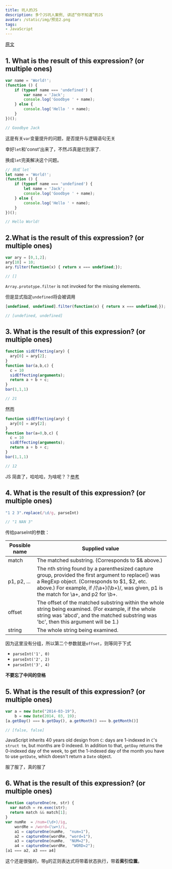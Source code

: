 ```yaml
---
title: 坑人的JS
description: 多个JS坑人案例, 讲述“你不知道”的JS
avatar: /static/img/预览2.png
tags:
- JavaScript
---
```


[原文](http://javascript-puzzlers.herokuapp.com/)

## 1. What is the result of this expression? (or multiple ones)
```js        
var name = 'World!';
(function () {
    if (typeof name === 'undefined') {
        var name = 'Jack';
        console.log('Goodbye ' + name);
    } else {
        console.log('Hello ' + name);
    }
})();

// Goodbye Jack
```

这是有关`var`变量提升的问题，是否提升与逻辑语句无关

幸好`let`和'const'出来了，不然JS真是烂到家了.

换成`let`完美解决这个问题。
```js
// 换成`let`
let name = 'World!';
(function () {
    if (typeof name === 'undefined') {
        let name = 'Jack';
        console.log('Goodbye ' + name);
    } else {
        console.log('Hello ' + name);
    }
})();

// Hello World!
```

## 2.What is the result of this expression? (or multiple ones)
```js  
var ary = [0,1,2];
ary[10] = 10;
ary.filter(function(x) { return x === undefined;});

// []
```
`Array.prototype.filter` is not invoked for the missing elements.

但是显式指定`undefined`将会被调用

```js
[undefined, undefined].filter(function(x) { return x === undefined;});

// [undefined, undefined]
```

## 3. What is the result of this expression? (or multiple ones)
```js      
function sidEffecting(ary) {
  ary[0] = ary[2];
}
function bar(a,b,c) {
  c = 10
  sidEffecting(arguments);
  return a + b + c;
}
bar(1,1,1)

// 21
```

然而 
```js
function sidEffecting(ary) {
  ary[0] = ary[2];
}
function bar(a=0,b,c) {
  c = 10
  sidEffecting(arguments);
  return a + b + c;
}
bar(1,1,1)

// 12
```

JS 简直了，哈哈哈，为啥呢？？[参考](https://developer.mozilla.org/en-US/docs/Web/JavaScript/Reference/Functions/arguments#Rest_default_and_destructured_parameters)
 
## 4. What is the result of this expression? (or multiple ones)
```js        
"1 2 3".replace(/\d/g, parseInt)

// "1 NAN 3"
```

传给parseInt的参数：

Possible name |	Supplied value
-|-
match |	The matched substring. (Corresponds to $& above.)
p1, p2, ...	| The nth string found by a parenthesized capture group, provided the first argument to replace() was a RegExp object. (Corresponds to $1, $2, etc. above.) For example, if /(\a+)(\b+)/, was given, p1 is the match for \a+, and p2 for \b+.
offset |	The offset of the matched substring within the whole string being examined. (For example, if the whole string was 'abcd', and the matched substring was 'bc', then this argument will be 1.)
string |	The whole string being examined.

因为这里没有分组，所以第二个参数就是`offset`，则等同于下式
- `parseInt('1', 0)`
- `parseInt('2', 2)`
- `parseInt('3', 4)`

**不要忘了中间的空格**

## 5. What is the result of this expression? (or multiple ones)
```js
var a = new Date("2014-03-19"),
    b = new Date(2014, 03, 19);
[a.getDay() === b.getDay(), a.getMonth() === b.getMonth()]

// [false, false]
```
JavaScript inherits 40 years old design from `C`: days are 1-indexed in `C`'s `struct tm`, but months are 0 indexed. In addition to that, `getDay` returns the 0-indexed day of the week, to get the 1-indexed day of the month you have to use `getDate`, which doesn't return a `Date` object.

服了服了，真的服了

## 6. What is the result of this expression? (or multiple ones)
```js    
function captureOne(re, str) {
  var match = re.exec(str);
  return match && match[1];
}
var numRe  = /num=(\d+)/ig,
    wordRe = /word=(\w+)/i,
    a1 = captureOne(numRe,  "num=1"),
    a2 = captureOne(wordRe, "word=1"),
    a3 = captureOne(numRe,  "NUM=2"),
    a4 = captureOne(wordRe,  "WORD=2");
[a1 === a2, a3 === a4]
```

这个还是很强的，带`g`的正则表达式将带着状态执行，带着**索引位置**。